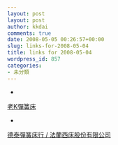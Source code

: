 ```yaml
---
layout: post
layout: post
author: kkdai
comments: true
date: 2008-05-05 00:26:57+00:00
slug: links-for-2008-05-04
title: links for 2008-05-04
wordpress_id: 857
categories:
- 未分類
---
```



	
  * 
		

[老K彈簧床](http://www.kingbed.com.tw/index.php)


	

	
  * 
		

[德泰彈簧床行 / 法蘭西床股份有限公司](http://www.tehtai.com.tw/company.htm)


	



